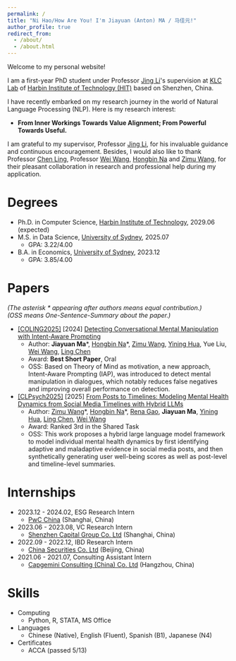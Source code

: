 ```yaml
---
permalink: /
title: "Ni Hao/How Are You! I'm Jiayuan (Anton) MA / 马佳元!"
author_profile: true
redirect_from: 
  - /about/
  - /about.html
---
```

Welcome to my personal website!

I am a first-year PhD student under Professor [Jing Li](https://www.li-jing.com/index.html)'s supervision 
at [KLC Lab](https://www.li-jing.com/team.html) of [Harbin Institute of Technology (HIT)](https://www.hitsz.edu.cn/index.html) based on Shenzhen, China. 

I have recently embarked on my research journey in the world of Natural Language Processing (NLP).
Here is my research interest:

* **From Inner Workings Towards Value Alignment; From Powerful Towards Useful.**

I am grateful to my supervisor, Professor [Jing Li](https://www.li-jing.com/index.html), for his invaluable guidance and continuous encouragement.
Besides, I would also like to thank Professor [Chen Ling](https://profiles.uts.edu.au/Ling.Chen), Professor [Wei Wang](https://scholar.xjtlu.edu.cn/en/persons/WeiWang03), [Hongbin Na](https://hongbin-ze.github.io/) and [Zimu Wang](https://www.zimuwang.net/), for their pleasant collaboration in research and professional help during my application.

# Degrees
* Ph.D. in Computer Science, [Harbin Institute of Technology](https://www.hitsz.edu.cn/index.html), 2029.06 (expected)
* M.S. in Data Science, [University of Sydney](https://www.sydney.edu.au/), 2025.07
  * GPA: 3.22/4.00
* B.A. in Economics, [University of Sydney](https://www.sydney.edu.au/), 2023.12
  * GPA: 3.85/4.00

# Papers
*(The  asterisk \* appearing after authors means equal contribution.)* \
*(OSS means One-Sentence-Summary about the paper.)*

* [[COLING2025]](https://coling2025.org/) [2024] [Detecting Conversational Mental Manipulation with Intent-Aware Prompting](https://arxiv.org/abs/2412.08414)
  * Author: **Jiayuan Ma**\*, [Hongbin Na](https://hongbin-ze.github.io/)\*, [Zimu Wang](https://www.zimuwang.net/), [Yining Hua](https://ningkko.github.io/), Yue Liu, [Wei Wang](https://scholar.google.co.uk/citations?user=YPHIHq0AAAAJ&hl=en), [Ling Chen](https://scholar.google.com.au/citations?user=L5aYWQcAAAAJ&hl=en)
  * Award: **Best Short Paper**, Oral
  * OSS: Based on Theory of Mind as motivation, a new approach, Intent-Aware Prompting (IAP), was introduced to detect mental manipulation in dialogues, which notably reduces false negatives and improving overall performance on detection.
* [[CLPsych2025]](https://clpsych.org/) [2025] [From Posts to Timelines: Modeling Mental Health Dynamics from Social Media Timelines with Hybrid LLMs](https://aclanthology.org/2025.clpsych-1.21.pdf)
  * Author: [Zimu Wang](https://www.zimuwang.net/)\*, [Hongbin Na](https://hongbin-ze.github.io/)\*, [Rena Gao](https://www.linkedin.com/in/rena-gao-72a71a113/), **Jiayuan Ma**, [Yining Hua](https://ningkko.github.io/), [Ling Chen](https://scholar.google.com.au/citations?user=L5aYWQcAAAAJ&hl=en), [Wei Wang](https://scholar.google.co.uk/citations?user=YPHIHq0AAAAJ&hl=en)
  * Award: Ranked 3rd in the Shared Task
  * OSS: This work proposes a hybrid large language model framework to model individual mental health dynamics by first identifying adaptive and maladaptive evidence in social media posts, and then synthetically generating user well-being scores as well as post-level and timeline-level summaries.

# Internships
* 2023.12 - 2024.02, ESG Research Intern
  * [PwC China](https://www.pwccn.com/en.html) (Shanghai, China)
* 2023.06 - 2023.08, VC Research Intern
  * [Shenzhen Capital Group Co. Ltd](https://www.szvc.com.cn/en) (Shanghai, China)
* 2022.09 - 2022.12, IBD Research Intern
  * [China Securities Co. Ltd](https://www.group.citic/en/) (Beijing, China)
* 2021.06 - 2021.07, Consulting Assistant Intern
  * [Capgemini Consulting (China) Co. Ltd](https://www.capgemini.com/cn-zh) (Hangzhou, China)

# Skills
* Computing
  * Python, R, STATA, MS Office
* Languages
  * Chinese (Native), English (Fluent), Spanish (B1), Japanese (N4)
* Certificates
  * ACCA (passed 5/13)